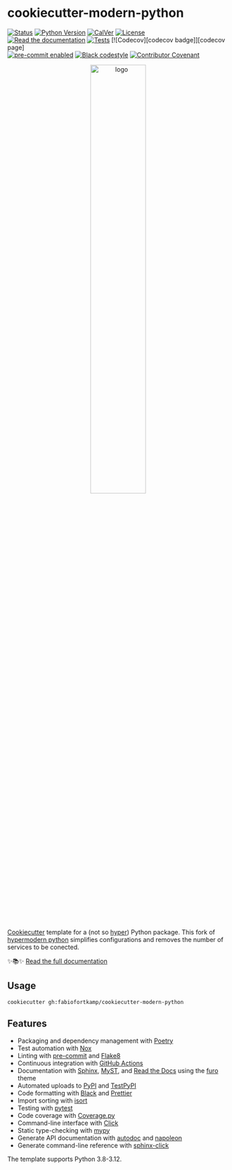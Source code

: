 # cookiecutter-modern-python

<!-- badges-begin -->

[![Status][status badge]][status badge]
[![Python Version][python version badge]][github page]
[![CalVer][calver badge]][calver]
[![License][license badge]][license]<br>
[![Read the documentation][readthedocs badge]][readthedocs page]
[![Tests][github actions badge]][github actions page]
[![Codecov][codecov badge]][codecov page]<br>
[![pre-commit enabled][pre-commit badge]][pre-commit project]
[![Black codestyle][black badge]][black project]
[![Contributor Covenant][contributor covenant badge]][code of conduct]

[black badge]: https://img.shields.io/badge/code%20style-black-000000.svg
[black project]: https://github.com/psf/black
[calver badge]: https://img.shields.io/badge/calver-YYYY.MM.DD-22bfda.svg
[calver]: http://calver.org/
[code of conduct]: https://github.com/fabiofortkamp/cookiecutter-modern-python/blob/main/CODE_OF_CONDUCT.md
[contributor covenant badge]: https://img.shields.io/badge/Contributor%20Covenant-2.1-4baaaa.svg
[github actions badge]: https://github.com/fabiofortkamp/cookiecutter-modern-python/workflows/Tests/badge.svg
[github actions page]: https://github.com/fabiofortkamp/cookiecutter-modern-python/actions?workflow=Tests
[github page]: https://github.com/fabiofortkamp/cookiecutter-modern-python
[license badge]: https://img.shields.io/github/license/fabiofortkamp/cookiecutter-modern-python
[license]: https://opensource.org/licenses/MIT
[pre-commit badge]: https://img.shields.io/badge/pre--commit-enabled-brightgreen?logo=pre-commit&logoColor=white
[pre-commit project]: https://pre-commit.com/
[python version badge]: https://img.shields.io/pypi/pyversions/cookiecutter-modern-python-instance
[readthedocs badge]: https://img.shields.io/readthedocs/cookiecutter-modern-python/latest.svg?label=Read%20the%20Docs
[readthedocs page]: https://cookiecutter-modern-python.readthedocs.io/
[status badge]: https://badgen.net/badge/status/alpha/d8624d

<!-- badges-end -->

<p align="center"><img alt="logo" src="docs/_static/logo.png" width="50%" /></p>

[Cookiecutter] template for a (not so [hyper][hypermodern python]) Python package.
This fork of [hypermodern python] simplifies configurations and removes the number of services to be conected.

✨📚✨ [Read the full documentation][readthedocs page]

[cookiecutter]: https://github.com/audreyr/cookiecutter
[hypermodern python]: https://github.com/cjolowicz/cookiecutter-hypermodern-python 

## Usage

```console
cookiecutter gh:fabiofortkamp/cookiecutter-modern-python
```

## Features

<!-- features-begin -->

- Packaging and dependency management with [Poetry]
- Test automation with [Nox]
- Linting with [pre-commit] and [Flake8]
- Continuous integration with [GitHub Actions]
- Documentation with [Sphinx], [MyST], and [Read the Docs] using the [furo] theme
- Automated uploads to [PyPI] and [TestPyPI]
- Code formatting with [Black] and [Prettier]
- Import sorting with [isort]
- Testing with [pytest]
- Code coverage with [Coverage.py]
- Command-line interface with [Click]
- Static type-checking with [mypy]
- Generate API documentation with [autodoc] and [napoleon]
- Generate command-line reference with [sphinx-click]

The template supports Python 3.8-3.12.

[autodoc]: https://www.sphinx-doc.org/en/master/usage/extensions/autodoc.html
[bandit]: https://github.com/PyCQA/bandit
[black]: https://github.com/psf/black
[click]: https://click.palletsprojects.com/
[coverage.py]: https://coverage.readthedocs.io/
[dependabot]: https://github.com/dependabot/dependabot-core
[flake8]: http://flake8.pycqa.org
[furo]: https://pradyunsg.me/furo/
[github actions]: https://github.com/features/actions
[github labeler]: https://github.com/marketplace/actions/github-labeler
[isort]: https://pycqa.github.io/isort/
[mypy]: http://mypy-lang.org/
[myst]: https://myst-parser.readthedocs.io/
[napoleon]: https://www.sphinx-doc.org/en/master/usage/extensions/napoleon.html
[nox]: https://nox.thea.codes/
[poetry]: https://python-poetry.org/
[pre-commit]: https://pre-commit.com/
[prettier]: https://prettier.io/
[pypi]: https://pypi.org/
[pytest]: https://docs.pytest.org/en/latest/
[pyupgrade]: https://github.com/asottile/pyupgrade
[read the docs]: https://readthedocs.org/
[safety]: https://github.com/pyupio/safety
[sphinx]: http://www.sphinx-doc.org/
[sphinx-click]: https://sphinx-click.readthedocs.io/
[testpypi]: https://test.pypi.org/

<!-- features-end -->
